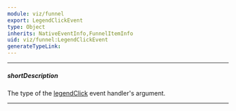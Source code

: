 ```yaml
---
module: viz/funnel
export: LegendClickEvent
type: Object
inherits: NativeEventInfo,FunnelItemInfo
uid: viz/funnel:LegendClickEvent
generateTypeLink: 
---
```

---
##### shortDescription
The type of the [legendClick]({basewidgetpath}/Events/#legendClick) event handler's argument.

---
<!-- Description goes here -->
